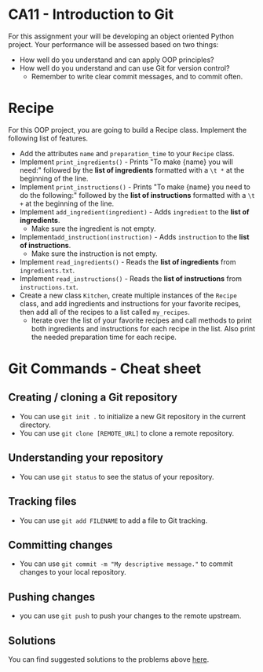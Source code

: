 # CA11 - Introduction to Git


For this assignment your will be developing an object oriented Python project. Your performance will be assessed based on two things:

* How well do you understand and can apply OOP principles?
* How well do you understand and can use Git for version control?
  * Remember to write clear commit messages, and to commit often.

# Recipe

For this OOP project, you are going to build a Recipe class. Implement the following list of features.

* Add the attributes `name` and `preparation_time` to your `Recipe` class.
* Implement `print_ingredients()` - Prints "To make {name} you will need:" followed by the **list of ingredients** formatted with a `\t *` at the beginning of the line.
* Implement `print_instructions()` - Prints "To make {name} you need to do the following:" followed by the **list of instructions** formatted with a `\t +` at the beginning of the line.
* Implement `add_ingredient(ingredient)` - Adds `ingredient` to the **list of ingredients**.
  * Make sure the ingredient is not empty.
* Implement`add_instruction(instruction)` - Adds `instruction` to the **list of instructions**.
  * Make sure the instruction is not empty.
* Implement  `read_ingredients()` - Reads the **list of ingredients** from `ingredients.txt`.
* Implement  `read_instructions()` - Reads the **list of instructions** from `instructions.txt`.
* Create a new class `Kitchen`, create multiple instances of the `Recipe` class, and add ingredients and instructions for your favorite recipes, then add all of the recipes to a list called `my_recipes`.
  * Iterate over the list of your favorite recipes and call methods to print both ingredients and instructions for each recipe in the list. Also print the needed preparation time for each recipe.


# Git Commands - Cheat sheet

## Creating / cloning a Git repository

* You can use `git init .` to initialize a new Git repository in the current directory.
* You can use `git clone [REMOTE_URL]` to clone a remote repository.

## Understanding your repository

* You can use `git status` to see the status of your repository.

## Tracking files

* You can use `git add FILENAME` to add a file to Git tracking.

## Committing changes

* You can use `git commit -m "My descriptive message."` to commit changes to your local repository.

## Pushing changes

* you can use `git push` to push your changes to the remote upstream.

## Solutions

You can find suggested solutions to the problems above [here](./CA11-solutions/).